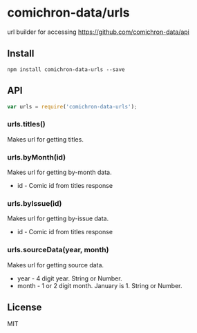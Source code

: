 # comichron-data/urls

url builder for accessing https://github.com/comichron-data/api

## Install

`npm install comichron-data-urls --save`

## API

```js
var urls = require('comichron-data-urls');
```

### urls.titles()

Makes url for getting titles.

### urls.byMonth(id)

Makes url for getting by-month data.

- id - Comic id from titles response

### urls.byIssue(id)

Makes url for getting by-issue data.

- id - Comic id from titles response

### urls.sourceData(year, month)

Makes url for getting source data.

- year - 4 digit year. String or Number.
- month - 1 or 2 digit month. January is 1. String or Number.

## License

MIT
